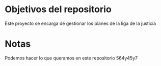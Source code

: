 # Objetivos del repositorio

Este proyecto se encarga de gestionar los planes de la liga de la justicia

# Notas

Podemos hacer lo que queramos en este repositorio
564y45y7
